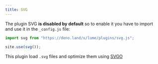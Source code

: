 ```yaml
---
title: SVG
---
```


The plugin SVG **is disabled by default** so to enable it you have to import and use it in the `_config.js` file:

```js
import svg from "https://deno.land/x/lume/plugins/svg.js";
  
site.use(svg());
```

This plugin load `.svg` files and optimize them using [SVGO](https://github.com/svg/svgo)